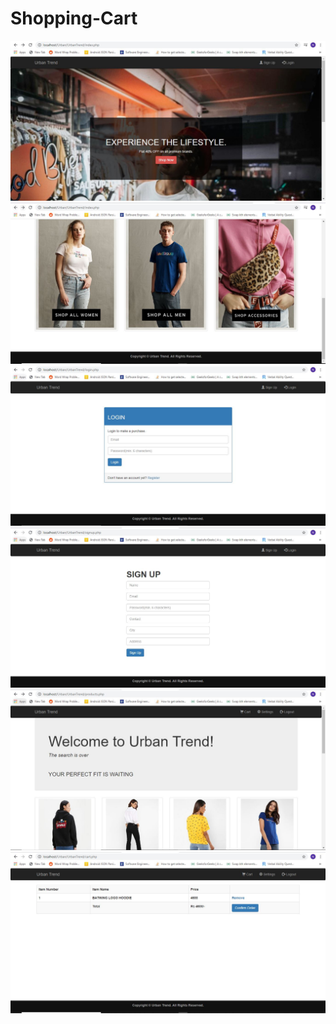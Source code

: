 # Shopping-Cart
![HOME PAGE](index1.JPG)
![](index2.JPG)
![LOGIN PAGE](login.JPG)
![](signup.JPG)
![](products.JPG)
![](cart1.JPG)

